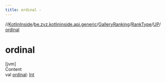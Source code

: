 ```yaml
---
title: ordinal -
---
```

//[KotlinInside](../../../../index.md)/[be.zvz.kotlininside.api.generic](../../../index.md)/[GalleryRanking](../../index.md)/[RankType](../index.md)/[UP](index.md)/[ordinal](ordinal.md)



# ordinal  
[jvm]  
Content  
val [ordinal](ordinal.md): [Int](https://kotlinlang.org/api/latest/jvm/stdlib/kotlin/-int/index.html)  



